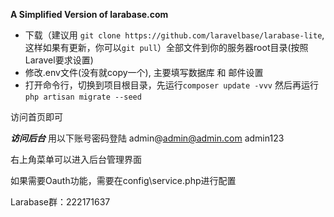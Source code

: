 **A Simplified Version of larabase.com**


*   下载（建议用 `git clone https://github.com/laravelbase/larabase-lite`,这样如果有更新，你可以`git pull`）全部文件到你的服务器root目录(按照Laravel要求设置)
*   修改.env文件(没有就copy一个), 主要填写数据库 和 邮件设置
*   打开命令行，切换到项目根目录，先运行`composer update -vvv` 然后再运行`php artisan migrate --seed`

访问首页即可

***访问后台***
用以下账号密码登陆
admin@admin@admin.com
admin123

右上角菜单可以进入后台管理界面


如果需要Oauth功能，需要在config\service.php进行配置



Larabase群：222171637